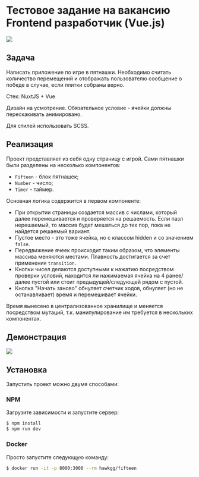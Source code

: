 # Тестовое задание на вакансию Frontend разработчик (Vue.js)
![](https://hsto.org/getpro/moikrug/uploads/company/100/006/491/1/logo/medium_45365f9cbb36dc8c3a8b58b37adca673.png)

## Задача
Написать приложение по игре в пятнашки. Необходимо считать количество перемещений и отображать пользователю сообщение о победе в случае, если плитки собраны верно.

Стек: NuxtJS + Vue

Дизайн на усмотрение. Обязательное условие - ячейки должны перескакивать анимировано.

Для стилей использовать SCSS.

## Реализация
Проект представляет из себя одну страницу с игрой.
Сами пятнашки были разделены на несколько компонентов:
- ```Fifteen``` - блок пятнашек;
- ```Number``` - число;
- ```Timer``` - таймер.

Основная логика содержится в первом компоненте:
- При открытии страницы создается массив с числами, который далее перемешивается и проверяется на решаемость. Если пазл нерешаемый, то массив будет мешаться до тех пор, пока не найдется решаемый вариант.
- Пустое место - это тоже ячейка, но с классом hidden и со значением ```false```.
- Передвижение ячеек происходит таким образом, что элементы массива меняются местами. Плавность достигается за счет применения ```transition```.
- Кнопки чисел делаются доступными к нажатию посредством проверки условий, находится ли нажимаемая ячейка на 4 ранее/далее пустой или стоит предыдущей/следующей рядом с пустой.
- Кнопка "Начать заново" обнуляет счетчик ходов, обнуляет (но не останавливает) время и перемешивает ячейки.

Время вынесено в централизованное хранилище и меняется посредством мутаций, т.к. манипулирование им требуется в нескольких компонентах.

## Демонстрация
![](https://i.yapx.ru/Fv1eT.gif)

## Установка
Запустить проект можно двумя способами:

### NPM
Загрузите зависимости и запустите сервер:
```sh
$ npm install
$ npm run dev
```

### Docker
Просто запустите следующую команду:
```sh
$ docker run -it -p 8000:3000 --rm hawkgg/fifteen
```